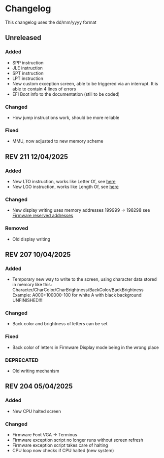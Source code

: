 # Changelog

This changelog uses the dd/mm/yyyy format

## Unreleased

### Added
- SPP instruction
- JLE instruction
- SPT instruction
- LPT instruction
- New custom exception screen, able to be triggered via an interrupt. It is able to contain 4 lines of errors
- EFI Boot info to the documentation (still to be coded)

### Changed
- How jump instructions work, should be more reliable

### Fixed
- MMU, now adjusted to new memory scheme

## REV 211 12/04/2025

### Added
- New LTO instruction, works like Letter Of, see [here](./README.md#other)
- New LGO instruction, works like Length Of, see [here](./README.md#other)

### Changed
- New display writing uses memory addresses 199999 -> 198298 see [Firmware reserved addresses](./README.md#firmware-reserved-addresses)

### Removed
- Old display writing

## REV 207 10/04/2025

### Added
- Temporary new way to write to the screen, using character data stored in memory like this: \
Character/CharColor/CharBrightness/BackColor/BackBrightness
Example: A000+100000-100 for white A with black background \
UNFINISHED!!!

### Changed
- Back color and brightness of letters can be set

### Fixed
- Back color of letters in Firmware Display mode being in the wrong place

### DEPRECATED
- Old writing mechanism

## REV 204 05/04/2025

### Added
- New CPU halted screen

### Changed
- Firmware Font VGA -> Terminus
- Firmware exception script no longer runs without screen refresh
- Firmware exception script takes care of halting
- CPU loop now checks if CPU halted (new system)